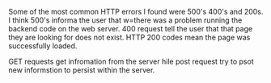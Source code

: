 Some of the most common HTTP errors I found were 500's 400's and 200s. I think 500's informa the user that w=there was a problem running the backend code on the web server. 400 request tell the user that that page they are looking for does not exist. HTTP 200 codes mean the page was successfully loaded.

GET requests get infromation from the server hile post request try to psot new informstion to persist within the server.

